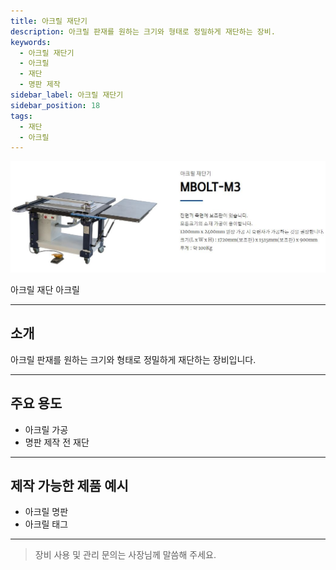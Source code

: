 ```yaml
---
title: 아크릴 재단기
description: 아크릴 판재를 원하는 크기와 형태로 정밀하게 재단하는 장비.
keywords:
  - 아크릴 재단기
  - 아크릴
  - 재단
  - 명판 제작
sidebar_label: 아크릴 재단기
sidebar_position: 18
tags:
  - 재단
  - 아크릴
---
```


<div style={{textAlign:'center'}}>
  <img src="/img/machine/아크릴_재단기.jpeg" alt="아크릴 재단기" style={{maxWidth:'400px', borderRadius:'8px', boxShadow:'0 2px 8px #ccc'}} />
</div>

<span class="badge badge--primary">아크릴 재단</span>
<span class="badge badge--info">아크릴</span>

---

## 소개
아크릴 판재를 원하는 크기와 형태로 정밀하게 재단하는 장비입니다.

---

## 주요 용도
- 아크릴 가공
- 명판 제작 전 재단

---

## 제작 가능한 제품 예시
- 아크릴 명판
- 아크릴 태그

---

> 장비 사용 및 관리 문의는 사장님께 말씀해 주세요. 